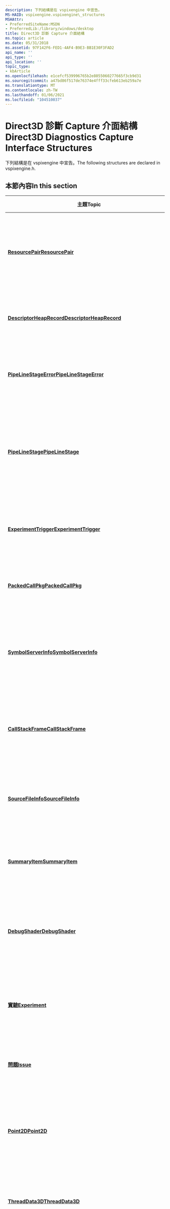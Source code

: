 ```yaml
---
description: 下列結構是在 vspixengine 中宣告。
MS-HAID: vspixengine.vspixengine\_structures
MSHAttr:
- PreferredSiteName:MSDN
- PreferredLib:/library/windows/desktop
title: Direct3D 診斷 Capture 介面結構
ms.topic: article
ms.date: 05/31/2018
ms.assetid: 97F142F6-FED1-4AF4-B9E3-BB1E30F3FAD2
api_name: ''
api_type: ''
api_location: ''
topic_type:
- kbArticle
ms.openlocfilehash: e1cefcf539996765b2e8055060277665f3cb9d31
ms.sourcegitcommit: a47bd86f517de76374e4fff33cfeb613eb259a7e
ms.translationtype: MT
ms.contentlocale: zh-TW
ms.lasthandoff: 01/06/2021
ms.locfileid: "104510037"
---
```

# <a name="span-idvspixenginevspixengine_structuresspandirect3d-diagnostics-capture-interface-structures"></a><span data-ttu-id="e4037-103"><span id="vspixengine.vspixengine_structures"></span>Direct3D 診斷 Capture 介面結構</span><span class="sxs-lookup"><span data-stu-id="e4037-103"><span id="vspixengine.vspixengine_structures"></span>Direct3D Diagnostics Capture Interface Structures</span></span>

<span data-ttu-id="e4037-104">下列結構是在 vspixengine 中宣告。</span><span class="sxs-lookup"><span data-stu-id="e4037-104">The following structures are declared in vspixengine.h.</span></span>

## <a name="span-idin_this_sectionspanin-this-section"></a><span data-ttu-id="e4037-105"><span id="in_this_section"></span>本節內容</span><span class="sxs-lookup"><span data-stu-id="e4037-105"><span id="in_this_section"></span>In this section</span></span>

<table><colgroup><col style="width: 50%" /><col style="width: 50%" /></colgroup><thead><tr class="header"><th><span data-ttu-id="e4037-106">主題</span><span class="sxs-lookup"><span data-stu-id="e4037-106">Topic</span></span></th><th><span data-ttu-id="e4037-107">描述</span><span class="sxs-lookup"><span data-stu-id="e4037-107">Description</span></span></th></tr></thead><tbody><tr class="odd"><td><p><span data-ttu-id="e4037-108"><a href="/windows/desktop/direct3dtools/resourcepair"><strong>ResourcePair</strong></a></span><span class="sxs-lookup"><span data-stu-id="e4037-108"><a href="/windows/desktop/direct3dtools/resourcepair"><strong>ResourcePair</strong></a></span></span></p></td><td><p><span data-ttu-id="e4037-109">表示以 COM 字串編碼的共用資源。</span><span class="sxs-lookup"><span data-stu-id="e4037-109">Represents a shared resource which is encoded as a COM string.</span></span></p></td></tr><tr class="even"><td><p><span data-ttu-id="e4037-110"><a href="/windows/desktop/direct3dtools/descriptorheaprecord"><strong>DescriptorHeapRecord</strong></a></span><span class="sxs-lookup"><span data-stu-id="e4037-110"><a href="/windows/desktop/direct3dtools/descriptorheaprecord"><strong>DescriptorHeapRecord</strong></a></span></span></p></td><td><p><span data-ttu-id="e4037-111">表示描述項堆積資訊。</span><span class="sxs-lookup"><span data-stu-id="e4037-111">Represents descriptor heap information.</span></span></p></td></tr><tr class="odd"><td><p><span data-ttu-id="e4037-112"><a href="/windows/desktop/direct3dtools/pipelinestageerror"><strong>PipeLineStageError</strong></a></span><span class="sxs-lookup"><span data-stu-id="e4037-112"><a href="/windows/desktop/direct3dtools/pipelinestageerror"><strong>PipeLineStageError</strong></a></span></span></p></td><td><p><span data-ttu-id="e4037-113">表示管線階段中的錯誤。</span><span class="sxs-lookup"><span data-stu-id="e4037-113">Represents an error in a pipeline stage.</span></span></p></td></tr><tr class="even"><td><p><span data-ttu-id="e4037-114"><a href="/windows/desktop/direct3dtools/pipelinestage"><strong>PipeLineStage</strong></a></span><span class="sxs-lookup"><span data-stu-id="e4037-114"><a href="/windows/desktop/direct3dtools/pipelinestage"><strong>PipeLineStage</strong></a></span></span></p></td><td><p><span data-ttu-id="e4037-115">表示管線階段，包括所使用之著色器的詳細資料。</span><span class="sxs-lookup"><span data-stu-id="e4037-115">Represents a pipeline stage, including details of the shader used.</span></span></p></td></tr><tr class="odd"><td><p><span data-ttu-id="e4037-116"><a href="/windows/desktop/direct3dtools/experimenttrigger"><strong>ExperimentTrigger</strong></a></span><span class="sxs-lookup"><span data-stu-id="e4037-116"><a href="/windows/desktop/direct3dtools/experimenttrigger"><strong>ExperimentTrigger</strong></a></span></span></p></td><td><p><span data-ttu-id="e4037-117">代表實驗觸發程式資訊。</span><span class="sxs-lookup"><span data-stu-id="e4037-117">Represents experiment trigger information.</span></span></p></td></tr><tr class="even"><td><p><span data-ttu-id="e4037-118"><a href="/windows/desktop/direct3dtools/packedcallpkg"><strong>PackedCallPkg</strong></a></span><span class="sxs-lookup"><span data-stu-id="e4037-118"><a href="/windows/desktop/direct3dtools/packedcallpkg"><strong>PackedCallPkg</strong></a></span></span></p></td><td><p><span data-ttu-id="e4037-119">代表四個呼叫的封裝。</span><span class="sxs-lookup"><span data-stu-id="e4037-119">Represents a package of four calls.</span></span></p></td></tr><tr class="odd"><td><p><span data-ttu-id="e4037-120"><a href="/windows/desktop/direct3dtools/symbolserverinfo"><strong>SymbolServerInfo</strong></a></span><span class="sxs-lookup"><span data-stu-id="e4037-120"><a href="/windows/desktop/direct3dtools/symbolserverinfo"><strong>SymbolServerInfo</strong></a></span></span></p></td><td><p><span data-ttu-id="e4037-121">表示 debug 符號伺服器的相關資訊。</span><span class="sxs-lookup"><span data-stu-id="e4037-121">Represents information about the debug symbol server.</span></span></p></td></tr><tr class="even"><td><p><span data-ttu-id="e4037-122"><a href="/windows/desktop/direct3dtools/callstackframe"><strong>CallStackFrame</strong></a></span><span class="sxs-lookup"><span data-stu-id="e4037-122"><a href="/windows/desktop/direct3dtools/callstackframe"><strong>CallStackFrame</strong></a></span></span></p></td><td><p><span data-ttu-id="e4037-123">代表呼叫堆疊上框架的相關資訊。</span><span class="sxs-lookup"><span data-stu-id="e4037-123">Represents information about a frame on the callstack.</span></span></p></td></tr><tr class="odd"><td><p><span data-ttu-id="e4037-124"><a href="/windows/desktop/direct3dtools/sourcefileinfo"><strong>SourceFileInfo</strong></a></span><span class="sxs-lookup"><span data-stu-id="e4037-124"><a href="/windows/desktop/direct3dtools/sourcefileinfo"><strong>SourceFileInfo</strong></a></span></span></p></td><td><p><span data-ttu-id="e4037-125">表示原始程式碼檔的相關資訊。</span><span class="sxs-lookup"><span data-stu-id="e4037-125">Represents information about a source code file.</span></span></p></td></tr><tr class="even"><td><p><span data-ttu-id="e4037-126"><a href="/windows/desktop/direct3dtools/summaryitem"><strong>SummaryItem</strong></a></span><span class="sxs-lookup"><span data-stu-id="e4037-126"><a href="/windows/desktop/direct3dtools/summaryitem"><strong>SummaryItem</strong></a></span></span></p></td><td><p><span data-ttu-id="e4037-127">表示事件的摘要資訊。</span><span class="sxs-lookup"><span data-stu-id="e4037-127">Represents summary information about an event.</span></span></p></td></tr><tr class="odd"><td><p><span data-ttu-id="e4037-128"><a href="/windows/desktop/direct3dtools/debugshader"><strong>DebugShader</strong></a></span><span class="sxs-lookup"><span data-stu-id="e4037-128"><a href="/windows/desktop/direct3dtools/debugshader"><strong>DebugShader</strong></a></span></span></p></td><td><p><span data-ttu-id="e4037-129">表示有關偵錯工具下之著色器的資訊。</span><span class="sxs-lookup"><span data-stu-id="e4037-129">Represents information about a shader under the debugger.</span></span></p></td></tr><tr class="even"><td><p><span data-ttu-id="e4037-130"><a href="/windows/desktop/direct3dtools/experiment"><strong>實驗</strong></a></span><span class="sxs-lookup"><span data-stu-id="e4037-130"><a href="/windows/desktop/direct3dtools/experiment"><strong>Experiment</strong></a></span></span></p></td><td><p><span data-ttu-id="e4037-131">表示實驗 (capture) 的相關資訊。</span><span class="sxs-lookup"><span data-stu-id="e4037-131">Represents information about an experiment (capture).</span></span></p></td></tr><tr class="odd"><td><p><span data-ttu-id="e4037-132"><a href="/windows/desktop/direct3dtools/issue"><strong>問題</strong></a></span><span class="sxs-lookup"><span data-stu-id="e4037-132"><a href="/windows/desktop/direct3dtools/issue"><strong>Issue</strong></a></span></span></p></td><td><p><span data-ttu-id="e4037-133">代表問題的相關資訊。</span><span class="sxs-lookup"><span data-stu-id="e4037-133">Represents information about an issue.</span></span></p></td></tr><tr class="even"><td><p><span data-ttu-id="e4037-134"><a href="/windows/desktop/direct3dtools/point2d"><strong>Point2D</strong></a></span><span class="sxs-lookup"><span data-stu-id="e4037-134"><a href="/windows/desktop/direct3dtools/point2d"><strong>Point2D</strong></a></span></span></p></td><td><p><span data-ttu-id="e4037-135">代表具有不帶正負號整數座標的2D 點。</span><span class="sxs-lookup"><span data-stu-id="e4037-135">Represents a 2D point with unsigned integer coordinates.</span></span></p></td></tr><tr class="odd"><td><p><span data-ttu-id="e4037-136"><a href="/windows/desktop/direct3dtools/threaddata3d"><strong>ThreadData3D</strong></a></span><span class="sxs-lookup"><span data-stu-id="e4037-136"><a href="/windows/desktop/direct3dtools/threaddata3d"><strong>ThreadData3D</strong></a></span></span></p></td><td><p><span data-ttu-id="e4037-137">表示線上程資料中的3D 索引</span><span class="sxs-lookup"><span data-stu-id="e4037-137">Represents a 3D index into thread data</span></span></p></td></tr><tr class="even"><td><p><span data-ttu-id="e4037-138"><a href="/windows/desktop/direct3dtools/inputlayoutstruct"><strong>InputLayoutStruct</strong></a></span><span class="sxs-lookup"><span data-stu-id="e4037-138"><a href="/windows/desktop/direct3dtools/inputlayoutstruct"><strong>InputLayoutStruct</strong></a></span></span></p></td><td><p><span data-ttu-id="e4037-139">表示頂點緩衝區的輸入配置欄位，在頂點緩衝區中每個欄位一個。</span><span class="sxs-lookup"><span data-stu-id="e4037-139">Represents the input layout fields of a vertex buffer, one per field in the vertex buffer.</span></span></p></td></tr><tr class="odd"><td><p><span data-ttu-id="e4037-140"><a href="/windows/desktop/direct3dtools/pixelhistoryoperation"><strong>PixelHistoryOperation</strong></a></span><span class="sxs-lookup"><span data-stu-id="e4037-140"><a href="/windows/desktop/direct3dtools/pixelhistoryoperation"><strong>PixelHistoryOperation</strong></a></span></span></p></td><td><p><span data-ttu-id="e4037-141">代表圖元歷程記錄的相關資訊。</span><span class="sxs-lookup"><span data-stu-id="e4037-141">Represents information about pixel history.</span></span></p></td></tr><tr class="even"><td><p><span data-ttu-id="e4037-142"><a href="/windows/desktop/direct3dtools/pixelhistoryintersection"><strong>PixelHistoryIntersection</strong></a></span><span class="sxs-lookup"><span data-stu-id="e4037-142"><a href="/windows/desktop/direct3dtools/pixelhistoryintersection"><strong>PixelHistoryIntersection</strong></a></span></span></p></td><td><p><span data-ttu-id="e4037-143">代表特定的相關資訊</span><span class="sxs-lookup"><span data-stu-id="e4037-143">Represents information about a particular</span></span></p></td></tr><tr class="odd"><td><p><span data-ttu-id="e4037-144"><a href="/windows/desktop/direct3dtools/meshdatabufferlayoutentry"><strong>MeshDataBufferLayoutEntry</strong></a></span><span class="sxs-lookup"><span data-stu-id="e4037-144"><a href="/windows/desktop/direct3dtools/meshdatabufferlayoutentry"><strong>MeshDataBufferLayoutEntry</strong></a></span></span></p></td><td><p><span data-ttu-id="e4037-145">表示網格的緩衝區配置中單一專案的相關資訊。</span><span class="sxs-lookup"><span data-stu-id="e4037-145">Represents information about a single entry in the buffer layout of a mesh.</span></span></p></td></tr><tr class="even"><td><p><span data-ttu-id="e4037-146"><a href="/windows/desktop/direct3dtools/debugshaderrequestinfo"><strong>DebugShaderRequestInfo</strong></a></span><span class="sxs-lookup"><span data-stu-id="e4037-146"><a href="/windows/desktop/direct3dtools/debugshaderrequestinfo"><strong>DebugShaderRequestInfo</strong></a></span></span></p></td><td><p><span data-ttu-id="e4037-147">表示著色器偵錯工具要求的相關資訊。</span><span class="sxs-lookup"><span data-stu-id="e4037-147">Represents information about a shader debugger request.</span></span></p></td></tr><tr class="odd"><td><p><span data-ttu-id="e4037-148"><a href="/windows/desktop/direct3dtools/pixengineint4"><strong>PixEngineInt4</strong></a></span><span class="sxs-lookup"><span data-stu-id="e4037-148"><a href="/windows/desktop/direct3dtools/pixengineint4"><strong>PixEngineInt4</strong></a></span></span></p></td><td><p><span data-ttu-id="e4037-149">代表具有帶正負號整數座標的4D 向量。</span><span class="sxs-lookup"><span data-stu-id="e4037-149">Represents a 4D vector with signed integer coordinates.</span></span></p></td></tr><tr class="even"><td><p><span data-ttu-id="e4037-150"><a href="/windows/desktop/direct3dtools/pixenginepoint4d"><strong>PixEnginePoint4D</strong></a></span><span class="sxs-lookup"><span data-stu-id="e4037-150"><a href="/windows/desktop/direct3dtools/pixenginepoint4d"><strong>PixEnginePoint4D</strong></a></span></span></p></td><td><p><span data-ttu-id="e4037-151">表示具有64位浮點數 (雙) 座標的4D 點。</span><span class="sxs-lookup"><span data-stu-id="e4037-151">Represents a 4D point with 64-bit floating-point (double) coordinates.</span></span></p></td></tr><tr class="odd"><td><p><span data-ttu-id="e4037-152"><a href="/windows/desktop/direct3dtools/pixenginechanneldesc"><strong>PixEngineChannelDesc</strong></a></span><span class="sxs-lookup"><span data-stu-id="e4037-152"><a href="/windows/desktop/direct3dtools/pixenginechanneldesc"><strong>PixEngineChannelDesc</strong></a></span></span></p></td><td><p><span data-ttu-id="e4037-153">表示色彩 (範例) 通道的描述。</span><span class="sxs-lookup"><span data-stu-id="e4037-153">Represents a description of a color (sample) channel.</span></span></p></td></tr><tr class="even"><td><p><span data-ttu-id="e4037-154"><a href="/windows/desktop/direct3dtools/pixenginetextureformatdesc"><strong>PixEngineTextureFormatDesc</strong></a></span><span class="sxs-lookup"><span data-stu-id="e4037-154"><a href="/windows/desktop/direct3dtools/pixenginetextureformatdesc"><strong>PixEngineTextureFormatDesc</strong></a></span></span></p></td><td><p><span data-ttu-id="e4037-155">代表材質格式的描述。</span><span class="sxs-lookup"><span data-stu-id="e4037-155">Represents a description of a texture format.</span></span></p></td></tr><tr class="odd"><td><p><span data-ttu-id="e4037-156"><a href="/windows/desktop/direct3dtools/pixenginetexturedescriptor"><strong>PixEngineTextureDescriptor</strong></a></span><span class="sxs-lookup"><span data-stu-id="e4037-156"><a href="/windows/desktop/direct3dtools/pixenginetexturedescriptor"><strong>PixEngineTextureDescriptor</strong></a></span></span></p></td><td><p><span data-ttu-id="e4037-157">代表材質資源的描述。</span><span class="sxs-lookup"><span data-stu-id="e4037-157">Represents a description of a texture resource.</span></span></p></td></tr><tr class="even"><td><p><span data-ttu-id="e4037-158"><a href="/windows/desktop/direct3dtools/pixenginetextureslicedescriptor"><strong>PixEngineTextureSliceDescriptor</strong></a></span><span class="sxs-lookup"><span data-stu-id="e4037-158"><a href="/windows/desktop/direct3dtools/pixenginetextureslicedescriptor"><strong>PixEngineTextureSliceDescriptor</strong></a></span></span></p></td><td><p><span data-ttu-id="e4037-159">代表材質配量的描述。</span><span class="sxs-lookup"><span data-stu-id="e4037-159">Represents a description of a texture slice.</span></span></p></td></tr><tr class="odd"><td><p><span data-ttu-id="e4037-160"><a href="/windows/desktop/direct3dtools/pixenginetexturesliceindex"><strong>PixEngineTextureSliceIndex</strong></a></span><span class="sxs-lookup"><span data-stu-id="e4037-160"><a href="/windows/desktop/direct3dtools/pixenginetexturesliceindex"><strong>PixEngineTextureSliceIndex</strong></a></span></span></p></td><td><p><span data-ttu-id="e4037-161">代表材質配量的索引</span><span class="sxs-lookup"><span data-stu-id="e4037-161">Represents the index of a texture slice</span></span></p></td></tr><tr class="even"><td><p><span data-ttu-id="e4037-162"><a href="/windows/desktop/direct3dtools/pixenginehistogram"><strong>PixEngineHistogram</strong></a></span><span class="sxs-lookup"><span data-stu-id="e4037-162"><a href="/windows/desktop/direct3dtools/pixenginehistogram"><strong>PixEngineHistogram</strong></a></span></span></p></td><td><p><span data-ttu-id="e4037-163">代表材質的長條圖。</span><span class="sxs-lookup"><span data-stu-id="e4037-163">Represents a histogram of a texture.</span></span></p></td></tr></tbody></table>

 

## <a name="span-idrelated_topicsspanrelated-topics"></a><span data-ttu-id="e4037-164"><span id="related_topics"></span>相關主題</span><span class="sxs-lookup"><span data-stu-id="e4037-164"><span id="related_topics"></span>Related topics</span></span>

[<span data-ttu-id="e4037-165">Direct3D 診斷 Capture 介面參考</span><span class="sxs-lookup"><span data-stu-id="e4037-165">Direct3D Diagnostics Capture Interface Reference</span></span>](vspixengine-reference.md)

 

 
